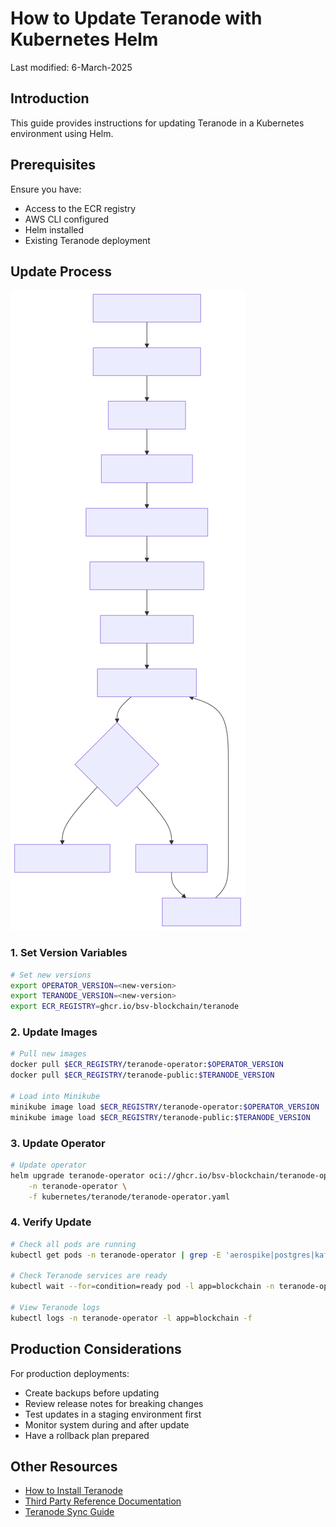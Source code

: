 # How to Update Teranode with Kubernetes Helm

Last modified: 6-March-2025

## Introduction

This guide provides instructions for updating Teranode in a Kubernetes environment using Helm.

## Prerequisites

Ensure you have:

- Access to the ECR registry
- AWS CLI configured
- Helm installed
- Existing Teranode deployment

## Update Process

![kubernetesOperatorUpdateProcess.svg](img/mermaid/kubernetesOperatorUpdateProcess.svg)

### 1. Set Version Variables

```bash
# Set new versions
export OPERATOR_VERSION=<new-version>
export TERANODE_VERSION=<new-version>
export ECR_REGISTRY=ghcr.io/bsv-blockchain/teranode
```

### 2. Update Images

```bash
# Pull new images
docker pull $ECR_REGISTRY/teranode-operator:$OPERATOR_VERSION
docker pull $ECR_REGISTRY/teranode-public:$TERANODE_VERSION

# Load into Minikube
minikube image load $ECR_REGISTRY/teranode-operator:$OPERATOR_VERSION
minikube image load $ECR_REGISTRY/teranode-public:$TERANODE_VERSION
```

### 3. Update Operator

```bash
# Update operator
helm upgrade teranode-operator oci://ghcr.io/bsv-blockchain/teranode-operator \
    -n teranode-operator \
    -f kubernetes/teranode/teranode-operator.yaml
```

### 4. Verify Update

```bash
# Check all pods are running
kubectl get pods -n teranode-operator | grep -E 'aerospike|postgres|kafka|teranode-operator'

# Check Teranode services are ready
kubectl wait --for=condition=ready pod -l app=blockchain -n teranode-operator --timeout=300s

# View Teranode logs
kubectl logs -n teranode-operator -l app=blockchain -f
```

## Production Considerations

For production deployments:

- Create backups before updating
- Review release notes for breaking changes
- Test updates in a staging environment first
- Monitor system during and after update
- Have a rollback plan prepared

## Other Resources

- [How to Install Teranode](minersHowToInstallation.md)
- [Third Party Reference Documentation](../../../references/thirdPartySoftwareRequirements.md)
- [Teranode Sync Guide](../../../howto/miners/minersHowToSyncTheNode.md)
